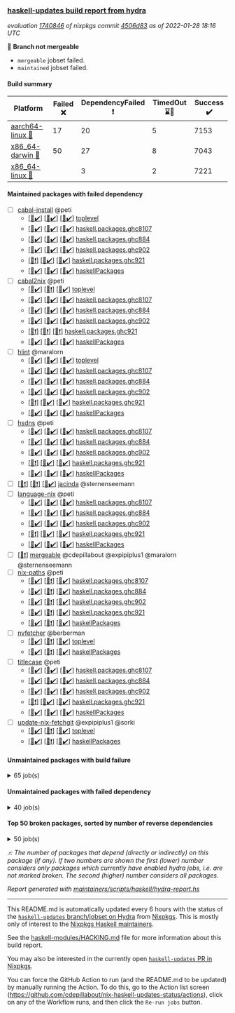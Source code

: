 ### [haskell-updates build report from hydra](https://hydra.nixos.org/jobset/nixpkgs/haskell-updates)
*evaluation [1740846](https://hydra.nixos.org/eval/1740846) of nixpkgs commit [4506d83](https://github.com/NixOS/nixpkgs/commits/4506d83707e7e40e70b650f6bf381689436a202a) as of 2022-01-28 18:16 UTC*

:red_circle: **Branch not mergeable**
  * `mergeable` jobset failed.
  * `maintained` jobset failed.

#### Build summary

 | Platform | Failed :x: | DependencyFailed :heavy_exclamation_mark: | TimedOut :hourglass::no_entry_sign: | Success :heavy_check_mark: | 
 | --- | --- | --- | --- | --- | 
 | [aarch64-linux :iphone:](https://hydra.nixos.org/eval/1740846?filter=.aarch64-linux) | 17 | 20 | 5 | 7153 | 
 | [x86_64-darwin :apple:](https://hydra.nixos.org/eval/1740846?filter=.x86_64-darwin) | 50 | 27 | 8 | 7043 | 
 | [x86_64-linux :penguin:](https://hydra.nixos.org/eval/1740846?filter=.x86_64-linux) |  | 3 | 2 | 7221 | 
#### Maintained packages with failed dependency
- [ ] [cabal-install](https://hydra.nixos.org/eval/1740846?filter=cabal-install) @peti
  - [[:iphone::heavy_check_mark:]](https://hydra.nixos.org/build/165489784) [[:apple::heavy_check_mark:]](https://hydra.nixos.org/build/165498700) [[:penguin::heavy_check_mark:]](https://hydra.nixos.org/build/165492576) [toplevel](https://hydra.nixos.org/eval/1740846?filter=cabal-install)
  - [[:iphone::heavy_check_mark:]](https://hydra.nixos.org/build/165496020) [[:apple::heavy_check_mark:]](https://hydra.nixos.org/build/165488058) [[:penguin::heavy_check_mark:]](https://hydra.nixos.org/build/165502958) [haskell.packages.ghc8107](https://hydra.nixos.org/eval/1740846?filter=haskell.packages.ghc8107.cabal-install)
  - [[:iphone::heavy_check_mark:]](https://hydra.nixos.org/build/165497571) [[:apple::heavy_check_mark:]](https://hydra.nixos.org/build/165503433) [[:penguin::heavy_check_mark:]](https://hydra.nixos.org/build/165497043) [haskell.packages.ghc884](https://hydra.nixos.org/eval/1740846?filter=haskell.packages.ghc884.cabal-install)
  - [[:iphone::heavy_check_mark:]](https://hydra.nixos.org/build/165485411) [[:apple::heavy_check_mark:]](https://hydra.nixos.org/build/165486287) [[:penguin::heavy_check_mark:]](https://hydra.nixos.org/build/165486198) [haskell.packages.ghc902](https://hydra.nixos.org/eval/1740846?filter=haskell.packages.ghc902.cabal-install)
  - [[:iphone::heavy_exclamation_mark:]](https://hydra.nixos.org/build/165488213) [[:apple::heavy_check_mark:]](https://hydra.nixos.org/build/165503184) [[:penguin::heavy_check_mark:]](https://hydra.nixos.org/build/165487576) [haskell.packages.ghc921](https://hydra.nixos.org/eval/1740846?filter=haskell.packages.ghc921.cabal-install)
  - [[:iphone::heavy_check_mark:]](https://hydra.nixos.org/build/165502208) [[:apple::heavy_check_mark:]](https://hydra.nixos.org/build/165497424) [[:penguin::heavy_check_mark:]](https://hydra.nixos.org/build/165488651) [haskellPackages](https://hydra.nixos.org/eval/1740846?filter=haskellPackages.cabal-install)
- [ ] [cabal2nix](https://hydra.nixos.org/eval/1740846?filter=cabal2nix) @peti
  - [[:iphone::heavy_check_mark:]](https://hydra.nixos.org/build/165679541) [[:apple::heavy_exclamation_mark:]](https://hydra.nixos.org/build/165679489) [[:penguin::heavy_check_mark:]](https://hydra.nixos.org/build/165679479) [toplevel](https://hydra.nixos.org/eval/1740846?filter=cabal2nix)
  - [[:iphone::heavy_check_mark:]](https://hydra.nixos.org/build/165485136) [[:apple::heavy_check_mark:]](https://hydra.nixos.org/build/165485046) [[:penguin::heavy_check_mark:]](https://hydra.nixos.org/build/165492191) [haskell.packages.ghc8107](https://hydra.nixos.org/eval/1740846?filter=haskell.packages.ghc8107.cabal2nix)
  - [[:iphone::heavy_check_mark:]](https://hydra.nixos.org/build/165492891) [[:apple::heavy_check_mark:]](https://hydra.nixos.org/build/165504772) [[:penguin::heavy_check_mark:]](https://hydra.nixos.org/build/165486751) [haskell.packages.ghc884](https://hydra.nixos.org/eval/1740846?filter=haskell.packages.ghc884.cabal2nix)
  - [[:iphone::heavy_check_mark:]](https://hydra.nixos.org/build/165489704) [[:apple::heavy_check_mark:]](https://hydra.nixos.org/build/165488882) [[:penguin::heavy_check_mark:]](https://hydra.nixos.org/build/165504067) [haskell.packages.ghc902](https://hydra.nixos.org/eval/1740846?filter=haskell.packages.ghc902.cabal2nix)
  - [[:iphone::heavy_exclamation_mark:]](https://hydra.nixos.org/build/165505205) [[:apple::heavy_exclamation_mark:]](https://hydra.nixos.org/build/165496651) [[:penguin::heavy_exclamation_mark:]](https://hydra.nixos.org/build/165498703) [haskell.packages.ghc921](https://hydra.nixos.org/eval/1740846?filter=haskell.packages.ghc921.cabal2nix)
  - [[:iphone::heavy_check_mark:]](https://hydra.nixos.org/build/165484869) [[:apple::heavy_check_mark:]](https://hydra.nixos.org/build/165502112) [[:penguin::heavy_check_mark:]](https://hydra.nixos.org/build/165484750) [haskellPackages](https://hydra.nixos.org/eval/1740846?filter=haskellPackages.cabal2nix)
- [ ] [hlint](https://hydra.nixos.org/eval/1740846?filter=hlint) @maralorn
  - [[:iphone::heavy_check_mark:]](https://hydra.nixos.org/build/165501611) [[:apple::heavy_check_mark:]](https://hydra.nixos.org/build/165501364) [[:penguin::heavy_check_mark:]](https://hydra.nixos.org/build/165498121) [toplevel](https://hydra.nixos.org/eval/1740846?filter=hlint)
  - [[:iphone::heavy_check_mark:]](https://hydra.nixos.org/build/165505137) [[:apple::heavy_check_mark:]](https://hydra.nixos.org/build/165494220) [[:penguin::heavy_check_mark:]](https://hydra.nixos.org/build/165501898) [haskell.packages.ghc8107](https://hydra.nixos.org/eval/1740846?filter=haskell.packages.ghc8107.hlint)
  - [[:iphone::heavy_check_mark:]](https://hydra.nixos.org/build/165494486) [[:apple::heavy_check_mark:]](https://hydra.nixos.org/build/165497011) [[:penguin::heavy_check_mark:]](https://hydra.nixos.org/build/165500303) [haskell.packages.ghc884](https://hydra.nixos.org/eval/1740846?filter=haskell.packages.ghc884.hlint)
  - [[:iphone::heavy_check_mark:]](https://hydra.nixos.org/build/165487617) [[:apple::heavy_check_mark:]](https://hydra.nixos.org/build/165488566) [[:penguin::heavy_check_mark:]](https://hydra.nixos.org/build/165504492) [haskell.packages.ghc902](https://hydra.nixos.org/eval/1740846?filter=haskell.packages.ghc902.hlint)
  - [[:iphone::heavy_exclamation_mark:]](https://hydra.nixos.org/build/165494453) [[:apple::heavy_check_mark:]](https://hydra.nixos.org/build/165505562) [[:penguin::heavy_check_mark:]](https://hydra.nixos.org/build/165489102) [haskell.packages.ghc921](https://hydra.nixos.org/eval/1740846?filter=haskell.packages.ghc921.hlint)
  - [[:iphone::heavy_check_mark:]](https://hydra.nixos.org/build/165500579) [[:apple::heavy_check_mark:]](https://hydra.nixos.org/build/165502855) [[:penguin::heavy_check_mark:]](https://hydra.nixos.org/build/165503402) [haskellPackages](https://hydra.nixos.org/eval/1740846?filter=haskellPackages.hlint)
- [ ] [hsdns](https://hydra.nixos.org/eval/1740846?filter=hsdns) @peti
  - [[:iphone::heavy_check_mark:]](https://hydra.nixos.org/build/165496764) [[:apple::heavy_check_mark:]](https://hydra.nixos.org/build/165492319) [[:penguin::heavy_check_mark:]](https://hydra.nixos.org/build/165491366) [haskell.packages.ghc8107](https://hydra.nixos.org/eval/1740846?filter=haskell.packages.ghc8107.hsdns)
  - [[:iphone::heavy_check_mark:]](https://hydra.nixos.org/build/165487158) [[:apple::heavy_check_mark:]](https://hydra.nixos.org/build/165491871) [[:penguin::heavy_check_mark:]](https://hydra.nixos.org/build/165488030) [haskell.packages.ghc884](https://hydra.nixos.org/eval/1740846?filter=haskell.packages.ghc884.hsdns)
  - [[:iphone::heavy_check_mark:]](https://hydra.nixos.org/build/165491761) [[:apple::heavy_check_mark:]](https://hydra.nixos.org/build/165490214) [[:penguin::heavy_check_mark:]](https://hydra.nixos.org/build/165486670) [haskell.packages.ghc902](https://hydra.nixos.org/eval/1740846?filter=haskell.packages.ghc902.hsdns)
  - [[:iphone::heavy_exclamation_mark:]](https://hydra.nixos.org/build/165494412) [[:apple::heavy_check_mark:]](https://hydra.nixos.org/build/165505146) [[:penguin::heavy_check_mark:]](https://hydra.nixos.org/build/165484578) [haskell.packages.ghc921](https://hydra.nixos.org/eval/1740846?filter=haskell.packages.ghc921.hsdns)
  - [[:iphone::heavy_check_mark:]](https://hydra.nixos.org/build/165502819) [[:apple::heavy_check_mark:]](https://hydra.nixos.org/build/165488347) [[:penguin::heavy_check_mark:]](https://hydra.nixos.org/build/165497858) [haskellPackages](https://hydra.nixos.org/eval/1740846?filter=haskellPackages.hsdns)
- [ ] [[:iphone::heavy_exclamation_mark:]](https://hydra.nixos.org/build/165660467) [[:apple::heavy_exclamation_mark:]](https://hydra.nixos.org/build/165660358) [[:penguin::heavy_check_mark:]](https://hydra.nixos.org/build/165660990) [jacinda](https://hydra.nixos.org/eval/1740846?filter=jacinda) @sternenseemann
- [ ] [language-nix](https://hydra.nixos.org/eval/1740846?filter=language-nix) @peti
  - [[:iphone::heavy_check_mark:]](https://hydra.nixos.org/build/165497971) [[:apple::heavy_check_mark:]](https://hydra.nixos.org/build/165493791) [[:penguin::heavy_check_mark:]](https://hydra.nixos.org/build/165503132) [haskell.packages.ghc8107](https://hydra.nixos.org/eval/1740846?filter=haskell.packages.ghc8107.language-nix)
  - [[:iphone::heavy_check_mark:]](https://hydra.nixos.org/build/165488277) [[:apple::heavy_check_mark:]](https://hydra.nixos.org/build/165503138) [[:penguin::heavy_check_mark:]](https://hydra.nixos.org/build/165485513) [haskell.packages.ghc884](https://hydra.nixos.org/eval/1740846?filter=haskell.packages.ghc884.language-nix)
  - [[:iphone::heavy_check_mark:]](https://hydra.nixos.org/build/165489423) [[:apple::heavy_check_mark:]](https://hydra.nixos.org/build/165490246) [[:penguin::heavy_check_mark:]](https://hydra.nixos.org/build/165498857) [haskell.packages.ghc902](https://hydra.nixos.org/eval/1740846?filter=haskell.packages.ghc902.language-nix)
  - [[:iphone::heavy_exclamation_mark:]](https://hydra.nixos.org/build/165502516) [[:apple::heavy_check_mark:]](https://hydra.nixos.org/build/165493135) [[:penguin::heavy_check_mark:]](https://hydra.nixos.org/build/165496279) [haskell.packages.ghc921](https://hydra.nixos.org/eval/1740846?filter=haskell.packages.ghc921.language-nix)
  - [[:iphone::heavy_check_mark:]](https://hydra.nixos.org/build/165503525) [[:apple::heavy_check_mark:]](https://hydra.nixos.org/build/165501666) [[:penguin::heavy_check_mark:]](https://hydra.nixos.org/build/165492205) [haskellPackages](https://hydra.nixos.org/eval/1740846?filter=haskellPackages.language-nix)
- [ ] [[:penguin::heavy_exclamation_mark:]](https://hydra.nixos.org/build/165679517) [mergeable](https://hydra.nixos.org/eval/1740846?filter=mergeable) @cdepillabout @expipiplus1 @maralorn @sternenseemann
- [ ] [nix-paths](https://hydra.nixos.org/eval/1740846?filter=nix-paths) @peti
  - [[:iphone::heavy_check_mark:]](https://hydra.nixos.org/build/165679497) [[:apple::heavy_exclamation_mark:]](https://hydra.nixos.org/build/165679494) [[:penguin::heavy_check_mark:]](https://hydra.nixos.org/build/165679507) [haskell.packages.ghc8107](https://hydra.nixos.org/eval/1740846?filter=haskell.packages.ghc8107.nix-paths)
  - [[:iphone::heavy_check_mark:]](https://hydra.nixos.org/build/165679471) [[:apple::heavy_exclamation_mark:]](https://hydra.nixos.org/build/165679487) [[:penguin::heavy_check_mark:]](https://hydra.nixos.org/build/165679476) [haskell.packages.ghc884](https://hydra.nixos.org/eval/1740846?filter=haskell.packages.ghc884.nix-paths)
  - [[:iphone::heavy_check_mark:]](https://hydra.nixos.org/build/165679513) [[:apple::heavy_exclamation_mark:]](https://hydra.nixos.org/build/165679501) [[:penguin::heavy_check_mark:]](https://hydra.nixos.org/build/165679516) [haskell.packages.ghc902](https://hydra.nixos.org/eval/1740846?filter=haskell.packages.ghc902.nix-paths)
  - [[:iphone::heavy_check_mark:]](https://hydra.nixos.org/build/165679473) [[:apple::heavy_exclamation_mark:]](https://hydra.nixos.org/build/165679532) [[:penguin::heavy_check_mark:]](https://hydra.nixos.org/build/165679495) [haskell.packages.ghc921](https://hydra.nixos.org/eval/1740846?filter=haskell.packages.ghc921.nix-paths)
  - [[:iphone::heavy_check_mark:]](https://hydra.nixos.org/build/165679485) [[:apple::heavy_exclamation_mark:]](https://hydra.nixos.org/build/165679488) [[:penguin::heavy_check_mark:]](https://hydra.nixos.org/build/165679518) [haskellPackages](https://hydra.nixos.org/eval/1740846?filter=haskellPackages.nix-paths)
- [ ] [nvfetcher](https://hydra.nixos.org/eval/1740846?filter=nvfetcher) @berberman
  - [[:iphone::heavy_check_mark:]](https://hydra.nixos.org/build/165679472) [[:apple::heavy_exclamation_mark:]](https://hydra.nixos.org/build/165679519) [[:penguin::heavy_check_mark:]](https://hydra.nixos.org/build/165679480) [toplevel](https://hydra.nixos.org/eval/1740846?filter=nvfetcher)
  - [[:iphone::heavy_check_mark:]](https://hydra.nixos.org/build/165679540) [[:apple::heavy_exclamation_mark:]](https://hydra.nixos.org/build/165679525) [[:penguin::heavy_check_mark:]](https://hydra.nixos.org/build/165679506) [haskellPackages](https://hydra.nixos.org/eval/1740846?filter=haskellPackages.nvfetcher)
- [ ] [titlecase](https://hydra.nixos.org/eval/1740846?filter=titlecase) @peti
  - [[:iphone::heavy_check_mark:]](https://hydra.nixos.org/build/165487266) [[:apple::heavy_check_mark:]](https://hydra.nixos.org/build/165505834) [[:penguin::heavy_check_mark:]](https://hydra.nixos.org/build/165492926) [haskell.packages.ghc8107](https://hydra.nixos.org/eval/1740846?filter=haskell.packages.ghc8107.titlecase)
  - [[:iphone::heavy_check_mark:]](https://hydra.nixos.org/build/165486383) [[:apple::heavy_check_mark:]](https://hydra.nixos.org/build/165504095) [[:penguin::heavy_check_mark:]](https://hydra.nixos.org/build/165502428) [haskell.packages.ghc884](https://hydra.nixos.org/eval/1740846?filter=haskell.packages.ghc884.titlecase)
  - [[:iphone::heavy_check_mark:]](https://hydra.nixos.org/build/165495400) [[:apple::heavy_check_mark:]](https://hydra.nixos.org/build/165501041) [[:penguin::heavy_check_mark:]](https://hydra.nixos.org/build/165487608) [haskell.packages.ghc902](https://hydra.nixos.org/eval/1740846?filter=haskell.packages.ghc902.titlecase)
  - [[:iphone::heavy_exclamation_mark:]](https://hydra.nixos.org/build/165488278) [[:apple::heavy_check_mark:]](https://hydra.nixos.org/build/165491571) [[:penguin::heavy_check_mark:]](https://hydra.nixos.org/build/165499135) [haskell.packages.ghc921](https://hydra.nixos.org/eval/1740846?filter=haskell.packages.ghc921.titlecase)
  - [[:iphone::heavy_check_mark:]](https://hydra.nixos.org/build/165497531) [[:apple::heavy_check_mark:]](https://hydra.nixos.org/build/165489545) [[:penguin::heavy_check_mark:]](https://hydra.nixos.org/build/165489691) [haskellPackages](https://hydra.nixos.org/eval/1740846?filter=haskellPackages.titlecase)
- [ ] [update-nix-fetchgit](https://hydra.nixos.org/eval/1740846?filter=update-nix-fetchgit) @expipiplus1 @sorki
  - [[:iphone::heavy_check_mark:]](https://hydra.nixos.org/build/165679523) [[:apple::heavy_exclamation_mark:]](https://hydra.nixos.org/build/165679474) [[:penguin::heavy_check_mark:]](https://hydra.nixos.org/build/165679502) [toplevel](https://hydra.nixos.org/eval/1740846?filter=update-nix-fetchgit)
  - [[:iphone::heavy_check_mark:]](https://hydra.nixos.org/build/165679491) [[:apple::heavy_exclamation_mark:]](https://hydra.nixos.org/build/165679478) [[:penguin::heavy_check_mark:]](https://hydra.nixos.org/build/165679496) [haskellPackages](https://hydra.nixos.org/eval/1740846?filter=haskellPackages.update-nix-fetchgit)
#### Unmaintained packages with build failure
<details><summary>65 job(s) </summary>

- [ ] [[:iphone::heavy_check_mark:]](https://hydra.nixos.org/build/165492364) [[:apple::x:]](https://hydra.nixos.org/build/165500555) [[:penguin::heavy_check_mark:]](https://hydra.nixos.org/build/165498206) [haskellPackages.thyme](https://hydra.nixos.org/eval/1740846?filter=haskellPackages.thyme)  :arrow_heading_up: 6 | 15
- [ ] [[:iphone::heavy_check_mark:]](https://hydra.nixos.org/build/165489421) [[:apple::x:]](https://hydra.nixos.org/build/165493168) [[:penguin::heavy_check_mark:]](https://hydra.nixos.org/build/165498092) [haskellPackages.exinst](https://hydra.nixos.org/eval/1740846?filter=haskellPackages.exinst)  :arrow_heading_up: 4 | 6
- [ ] [[:iphone::heavy_check_mark:]](https://hydra.nixos.org/build/165660456) [[:apple::x:]](https://hydra.nixos.org/build/165659780) [[:penguin::heavy_check_mark:]](https://hydra.nixos.org/build/165660991) [haskellPackages.nri-observability](https://hydra.nixos.org/eval/1740846?filter=haskellPackages.nri-observability)  :arrow_heading_up: 3 | 5
- [ ] [[:iphone::x:]](https://hydra.nixos.org/build/165660122) [[:apple::x:]](https://hydra.nixos.org/build/165659926) [[:penguin::heavy_check_mark:]](https://hydra.nixos.org/build/165661917) [haskellPackages.ptr-poker](https://hydra.nixos.org/eval/1740846?filter=haskellPackages.ptr-poker)  :arrow_heading_up: 3 | 4
- [ ] [[:iphone::x:]](https://hydra.nixos.org/build/165502894) [[:apple::heavy_check_mark:]](https://hydra.nixos.org/build/165489600) [[:penguin::heavy_check_mark:]](https://hydra.nixos.org/build/165504426) [haskellPackages.long-double](https://hydra.nixos.org/eval/1740846?filter=haskellPackages.long-double)  :arrow_heading_up: 2 | 2
- [ ] [[:iphone::x:]](https://hydra.nixos.org/build/165485621) [[:apple::heavy_check_mark:]](https://hydra.nixos.org/build/165505819) [[:penguin::heavy_check_mark:]](https://hydra.nixos.org/build/165495420) [haskellPackages.OrderedBits](https://hydra.nixos.org/eval/1740846?filter=haskellPackages.OrderedBits)  :arrow_heading_up: 1 | 36
- [ ] [[:iphone::heavy_check_mark:]](https://hydra.nixos.org/build/165497190) [[:apple::x:]](https://hydra.nixos.org/build/165492120) [[:penguin::heavy_check_mark:]](https://hydra.nixos.org/build/165492382) [haskellPackages.free-vector-spaces](https://hydra.nixos.org/eval/1740846?filter=haskellPackages.free-vector-spaces)  :arrow_heading_up: 1 | 7
- [ ] [[:iphone::x:]](https://hydra.nixos.org/build/165497515) [[:apple::heavy_check_mark:]](https://hydra.nixos.org/build/165495950) [[:penguin::heavy_check_mark:]](https://hydra.nixos.org/build/165484673) [haskellPackages.generics-eot](https://hydra.nixos.org/eval/1740846?filter=haskellPackages.generics-eot)  :arrow_heading_up: 1 | 5
- [ ] [[:iphone::x:]](https://hydra.nixos.org/build/165660947) [[:apple::heavy_check_mark:]](https://hydra.nixos.org/build/165660846) [[:penguin::heavy_check_mark:]](https://hydra.nixos.org/build/165661742) [haskellPackages.quic](https://hydra.nixos.org/eval/1740846?filter=haskellPackages.quic)  :arrow_heading_up: 1 | 2
- [ ] [[:iphone::x:]](https://hydra.nixos.org/build/165487456) [[:apple::x:]](https://hydra.nixos.org/build/165493743) [[:penguin::heavy_check_mark:]](https://hydra.nixos.org/build/165485167) [haskellPackages.easytensor](https://hydra.nixos.org/eval/1740846?filter=haskellPackages.easytensor)  :arrow_heading_up: 1 | 1
- [ ] [[:iphone::heavy_check_mark:]](https://hydra.nixos.org/build/165490365) [[:apple::x:]](https://hydra.nixos.org/build/165485256) [[:penguin::heavy_check_mark:]](https://hydra.nixos.org/build/165495848) [haskellPackages.gi-gdkx11](https://hydra.nixos.org/eval/1740846?filter=haskellPackages.gi-gdkx11)  :arrow_heading_up: 1 | 1
- [ ] [[:iphone::heavy_check_mark:]](https://hydra.nixos.org/build/165504486) [[:apple::x:]](https://hydra.nixos.org/build/165500381) [[:penguin::heavy_check_mark:]](https://hydra.nixos.org/build/165495928) [haskellPackages.keep-alive](https://hydra.nixos.org/eval/1740846?filter=haskellPackages.keep-alive)  :arrow_heading_up: 1 | 1
- [ ] [[:iphone::x:]](https://hydra.nixos.org/build/165488486) [[:apple::heavy_check_mark:]](https://hydra.nixos.org/build/165502221) [[:penguin::heavy_check_mark:]](https://hydra.nixos.org/build/165484608) [haskellPackages.nlopt-haskell](https://hydra.nixos.org/eval/1740846?filter=haskellPackages.nlopt-haskell)  :arrow_heading_up: 1 | 1
- [ ] [[:iphone::heavy_check_mark:]](https://hydra.nixos.org/build/165504405) [[:apple::x:]](https://hydra.nixos.org/build/165504394) [[:penguin::heavy_check_mark:]](https://hydra.nixos.org/build/165486573) [haskellPackages.opencv](https://hydra.nixos.org/eval/1740846?filter=haskellPackages.opencv)  :arrow_heading_up: 1 | 1
- [ ] [[:iphone::x:]](https://hydra.nixos.org/build/165505134) [[:apple::heavy_check_mark:]](https://hydra.nixos.org/build/165501733) [[:penguin::heavy_check_mark:]](https://hydra.nixos.org/build/165496244) [haskellPackages.unicode-properties](https://hydra.nixos.org/eval/1740846?filter=haskellPackages.unicode-properties)  :arrow_heading_up: 1 | 1
- [ ] [[:iphone::x:]](https://hydra.nixos.org/build/165659969) [[:apple::heavy_check_mark:]](https://hydra.nixos.org/build/165659837) [[:penguin::heavy_check_mark:]](https://hydra.nixos.org/build/165660486) [haskellPackages.accelerate-llvm](https://hydra.nixos.org/eval/1740846?filter=haskellPackages.accelerate-llvm)  :arrow_heading_up: 0 | 8
- [ ] [[:iphone::x:]](https://hydra.nixos.org/build/165486460) [[:apple::heavy_check_mark:]](https://hydra.nixos.org/build/165496162) [[:penguin::heavy_check_mark:]](https://hydra.nixos.org/build/165505601) [haskellPackages.freetype2](https://hydra.nixos.org/eval/1740846?filter=haskellPackages.freetype2)  :arrow_heading_up: 0 | 7
- [ ] [[:iphone::heavy_check_mark:]](https://hydra.nixos.org/build/165490804) [[:apple::x:]](https://hydra.nixos.org/build/165503940) [[:penguin::heavy_check_mark:]](https://hydra.nixos.org/build/165494478) [haskellPackages.pipes-zlib](https://hydra.nixos.org/eval/1740846?filter=haskellPackages.pipes-zlib)  :arrow_heading_up: 0 | 5
- [ ] [[:iphone::heavy_check_mark:]](https://hydra.nixos.org/build/165498174) [[:apple::x:]](https://hydra.nixos.org/build/165497853) [[:penguin::heavy_check_mark:]](https://hydra.nixos.org/build/165504855) [haskellPackages.hmidi](https://hydra.nixos.org/eval/1740846?filter=haskellPackages.hmidi)  :arrow_heading_up: 0 | 4
- [ ] [[:iphone::heavy_check_mark:]](https://hydra.nixos.org/build/165504626) [[:apple::x:]](https://hydra.nixos.org/build/165502245) [[:penguin::heavy_check_mark:]](https://hydra.nixos.org/build/165500583) [haskellPackages.zip](https://hydra.nixos.org/eval/1740846?filter=haskellPackages.zip)  :arrow_heading_up: 0 | 4
- [ ] [[:iphone::heavy_check_mark:]](https://hydra.nixos.org/build/165500162) [[:apple::x:]](https://hydra.nixos.org/build/165503600) [[:penguin::heavy_check_mark:]](https://hydra.nixos.org/build/165484711) [haskellPackages.posix-socket](https://hydra.nixos.org/eval/1740846?filter=haskellPackages.posix-socket)  :arrow_heading_up: 0 | 2
- [ ] [[:iphone::heavy_check_mark:]](https://hydra.nixos.org/build/165491271) [[:apple::x:]](https://hydra.nixos.org/build/165485972) [[:penguin::heavy_check_mark:]](https://hydra.nixos.org/build/165493898) [haskellPackages.hamid](https://hydra.nixos.org/eval/1740846?filter=haskellPackages.hamid)  :arrow_heading_up: 0 | 1
- [ ] [[:iphone::heavy_check_mark:]](https://hydra.nixos.org/build/165493716) [[:apple::x:]](https://hydra.nixos.org/build/165487096) [[:penguin::heavy_check_mark:]](https://hydra.nixos.org/build/165503261) [haskellPackages.hmatrix-morpheus](https://hydra.nixos.org/eval/1740846?filter=haskellPackages.hmatrix-morpheus)  :arrow_heading_up: 0 | 1
- [ ] [[:iphone::heavy_check_mark:]](https://hydra.nixos.org/build/165496828) [[:apple::x:]](https://hydra.nixos.org/build/165506012) [[:penguin::heavy_check_mark:]](https://hydra.nixos.org/build/165497513) [haskellPackages.huckleberry](https://hydra.nixos.org/eval/1740846?filter=haskellPackages.huckleberry)  :arrow_heading_up: 0 | 1
- [ ] [[:iphone::heavy_check_mark:]](https://hydra.nixos.org/build/165501643) [[:apple::x:]](https://hydra.nixos.org/build/165496798) [[:penguin::heavy_check_mark:]](https://hydra.nixos.org/build/165485214) [haskellPackages.openal-ffi](https://hydra.nixos.org/eval/1740846?filter=haskellPackages.openal-ffi)  :arrow_heading_up: 0 | 1
- [ ] [[:iphone::x:]](https://hydra.nixos.org/build/165497039) [[:apple::heavy_check_mark:]](https://hydra.nixos.org/build/165489248) [[:penguin::heavy_check_mark:]](https://hydra.nixos.org/build/165495195) [haskellPackages.picosat](https://hydra.nixos.org/eval/1740846?filter=haskellPackages.picosat)  :arrow_heading_up: 0 | 1
- [ ] [[:iphone::heavy_check_mark:]](https://hydra.nixos.org/build/165492760) [[:apple::x:]](https://hydra.nixos.org/build/165493861) [[:penguin::heavy_check_mark:]](https://hydra.nixos.org/build/165488061) [haskellPackages.select](https://hydra.nixos.org/eval/1740846?filter=haskellPackages.select)  :arrow_heading_up: 0 | 1
- [ ] [[:iphone::heavy_check_mark:]](https://hydra.nixos.org/build/165489524) [[:apple::x:]](https://hydra.nixos.org/build/165492575) [[:penguin::heavy_check_mark:]](https://hydra.nixos.org/build/165495539) [haskellPackages.sysinfo](https://hydra.nixos.org/eval/1740846?filter=haskellPackages.sysinfo)  :arrow_heading_up: 0 | 1
- [ ] [[:iphone::heavy_check_mark:]](https://hydra.nixos.org/build/165495383) [[:apple::x:]](https://hydra.nixos.org/build/165500018) [[:penguin::heavy_check_mark:]](https://hydra.nixos.org/build/165486961) [haskellPackages.FractalArt](https://hydra.nixos.org/eval/1740846?filter=haskellPackages.FractalArt) 
- [ ] [[:iphone::x:]](https://hydra.nixos.org/build/165500864) [[:apple::heavy_check_mark:]](https://hydra.nixos.org/build/165496543) [[:penguin::heavy_check_mark:]](https://hydra.nixos.org/build/165485695) [haskellPackages.HsASA](https://hydra.nixos.org/eval/1740846?filter=haskellPackages.HsASA) 
- [ ] [[:iphone::heavy_check_mark:]](https://hydra.nixos.org/build/165504563) [[:apple::x:]](https://hydra.nixos.org/build/165497098) [[:penguin::heavy_check_mark:]](https://hydra.nixos.org/build/165488240) [haskellPackages.chiphunk](https://hydra.nixos.org/eval/1740846?filter=haskellPackages.chiphunk) 
- [ ] [[:iphone::heavy_check_mark:]](https://hydra.nixos.org/build/165495358) [[:apple::x:]](https://hydra.nixos.org/build/165501696) [[:penguin::heavy_check_mark:]](https://hydra.nixos.org/build/165496909) [haskellPackages.diskhash](https://hydra.nixos.org/eval/1740846?filter=haskellPackages.diskhash) 
- [ ] [[:iphone::heavy_check_mark:]](https://hydra.nixos.org/build/165487623) [[:apple::x:]](https://hydra.nixos.org/build/165493695) [[:penguin::heavy_check_mark:]](https://hydra.nixos.org/build/165493827) [haskellPackages.epub-tools](https://hydra.nixos.org/eval/1740846?filter=haskellPackages.epub-tools) 
- [ ] [[:iphone::heavy_check_mark:]](https://hydra.nixos.org/build/165497703) [[:apple::x:]](https://hydra.nixos.org/build/165504985) [[:penguin::heavy_check_mark:]](https://hydra.nixos.org/build/165485976) [haskellPackages.float128](https://hydra.nixos.org/eval/1740846?filter=haskellPackages.float128) 
- [ ] [[:iphone::heavy_check_mark:]](https://hydra.nixos.org/build/165497362) [[:apple::x:]](https://hydra.nixos.org/build/165485153) [[:penguin::heavy_check_mark:]](https://hydra.nixos.org/build/165489699) [haskellPackages.gerrit](https://hydra.nixos.org/eval/1740846?filter=haskellPackages.gerrit) 
- [ ] [[:iphone::x:]](https://hydra.nixos.org/build/165504172) [[:penguin::heavy_check_mark:]](https://hydra.nixos.org/build/165499626) [haskellPackages.gnome-keyring](https://hydra.nixos.org/eval/1740846?filter=haskellPackages.gnome-keyring) 
- [ ] [[:iphone::heavy_check_mark:]](https://hydra.nixos.org/build/165506271) [[:apple::x:]](https://hydra.nixos.org/build/165500299) [[:penguin::heavy_check_mark:]](https://hydra.nixos.org/build/165498601) [haskellPackages.gtk-traymanager](https://hydra.nixos.org/eval/1740846?filter=haskellPackages.gtk-traymanager) 
- [ ] [[:iphone::heavy_check_mark:]](https://hydra.nixos.org/build/165501640) [[:apple::x:]](https://hydra.nixos.org/build/165485659) [[:penguin::heavy_check_mark:]](https://hydra.nixos.org/build/165484814) [haskellPackages.hid](https://hydra.nixos.org/eval/1740846?filter=haskellPackages.hid) 
- [ ] [[:iphone::heavy_check_mark:]](https://hydra.nixos.org/build/165501078) [[:apple::x:]](https://hydra.nixos.org/build/165487455) [[:penguin::heavy_check_mark:]](https://hydra.nixos.org/build/165503844) [haskellPackages.highlight](https://hydra.nixos.org/eval/1740846?filter=haskellPackages.highlight) 
- [ ] [[:iphone::heavy_check_mark:]](https://hydra.nixos.org/build/165492861) [[:apple::x:]](https://hydra.nixos.org/build/165485423) [[:penguin::heavy_check_mark:]](https://hydra.nixos.org/build/165485541) [haskellPackages.hinotify-conduit](https://hydra.nixos.org/eval/1740846?filter=haskellPackages.hinotify-conduit) 
- [ ] [[:iphone::x:]](https://hydra.nixos.org/build/165490916) [[:apple::heavy_check_mark:]](https://hydra.nixos.org/build/165487734) [[:penguin::heavy_check_mark:]](https://hydra.nixos.org/build/165492792) [haskellPackages.hq](https://hydra.nixos.org/eval/1740846?filter=haskellPackages.hq) 
- [ ] [[:iphone::heavy_check_mark:]](https://hydra.nixos.org/build/165486678) [[:apple::x:]](https://hydra.nixos.org/build/165486833) [[:penguin::heavy_check_mark:]](https://hydra.nixos.org/build/165501670) [haskellPackages.hs](https://hydra.nixos.org/eval/1740846?filter=haskellPackages.hs) 
- [ ] [[:iphone::heavy_check_mark:]](https://hydra.nixos.org/build/165494955) [[:apple::x:]](https://hydra.nixos.org/build/165501979) [[:penguin::heavy_check_mark:]](https://hydra.nixos.org/build/165501234) [haskellPackages.hsshellscript](https://hydra.nixos.org/eval/1740846?filter=haskellPackages.hsshellscript) 
- [ ] [[:iphone::heavy_check_mark:]](https://hydra.nixos.org/build/165504293) [[:apple::x:]](https://hydra.nixos.org/build/165488789) [[:penguin::heavy_check_mark:]](https://hydra.nixos.org/build/165506389) [haskellPackages.hssourceinfo](https://hydra.nixos.org/eval/1740846?filter=haskellPackages.hssourceinfo) 
- [ ] [[:iphone::heavy_check_mark:]](https://hydra.nixos.org/build/165503042) [[:apple::x:]](https://hydra.nixos.org/build/165498514) [[:penguin::heavy_check_mark:]](https://hydra.nixos.org/build/165498340) [haskellPackages.ipcvar](https://hydra.nixos.org/eval/1740846?filter=haskellPackages.ipcvar) 
- [ ] [[:iphone::heavy_check_mark:]](https://hydra.nixos.org/build/165489218) [[:apple::x:]](https://hydra.nixos.org/build/165491912) [[:penguin::heavy_check_mark:]](https://hydra.nixos.org/build/165502603) [haskellPackages.linux-framebuffer](https://hydra.nixos.org/eval/1740846?filter=haskellPackages.linux-framebuffer) 
- [ ] [[:iphone::heavy_check_mark:]](https://hydra.nixos.org/build/165490438) [[:apple::x:]](https://hydra.nixos.org/build/165502371) [[:penguin::heavy_check_mark:]](https://hydra.nixos.org/build/165499370) [haskellPackages.mediawiki2latex](https://hydra.nixos.org/eval/1740846?filter=haskellPackages.mediawiki2latex) 
- [ ] [[:iphone::heavy_check_mark:]](https://hydra.nixos.org/build/165489168) [[:apple::x:]](https://hydra.nixos.org/build/165495938) [[:penguin::heavy_check_mark:]](https://hydra.nixos.org/build/165490889) [haskellPackages.mercury-api](https://hydra.nixos.org/eval/1740846?filter=haskellPackages.mercury-api) 
- [ ] [[:iphone::heavy_check_mark:]](https://hydra.nixos.org/build/165495937) [[:apple::x:]](https://hydra.nixos.org/build/165485881) [[:penguin::heavy_check_mark:]](https://hydra.nixos.org/build/165503795) [haskellPackages.nano-cryptr](https://hydra.nixos.org/eval/1740846?filter=haskellPackages.nano-cryptr) 
- [ ] [[:iphone::heavy_check_mark:]](https://hydra.nixos.org/build/165662003) [[:apple::x:]](https://hydra.nixos.org/build/165660202) [[:penguin::heavy_check_mark:]](https://hydra.nixos.org/build/165661640) [haskellPackages.persistent-pagination](https://hydra.nixos.org/eval/1740846?filter=haskellPackages.persistent-pagination) 
- [ ] [[:iphone::heavy_check_mark:]](https://hydra.nixos.org/build/165496495) [[:apple::x:]](https://hydra.nixos.org/build/165501847) [[:penguin::heavy_check_mark:]](https://hydra.nixos.org/build/165501729) [haskellPackages.ping-wrapper](https://hydra.nixos.org/eval/1740846?filter=haskellPackages.ping-wrapper) 
- [ ] [[:iphone::x:]](https://hydra.nixos.org/build/165496184) [[:apple::heavy_check_mark:]](https://hydra.nixos.org/build/165495850) [[:penguin::heavy_check_mark:]](https://hydra.nixos.org/build/165503623) [haskellPackages.poker](https://hydra.nixos.org/eval/1740846?filter=haskellPackages.poker) 
- [ ] [[:iphone::heavy_check_mark:]](https://hydra.nixos.org/build/165495382) [[:apple::x:]](https://hydra.nixos.org/build/165492812) [[:penguin::heavy_check_mark:]](https://hydra.nixos.org/build/165495728) [haskellPackages.posix-timer](https://hydra.nixos.org/eval/1740846?filter=haskellPackages.posix-timer) 
- [ ] [[:iphone::heavy_check_mark:]](https://hydra.nixos.org/build/165497358) [[:apple::x:]](https://hydra.nixos.org/build/165494665) [[:penguin::heavy_check_mark:]](https://hydra.nixos.org/build/165489387) [haskellPackages.procex](https://hydra.nixos.org/eval/1740846?filter=haskellPackages.procex) 
- [ ] [[:iphone::heavy_check_mark:]](https://hydra.nixos.org/build/165499288) [[:apple::x:]](https://hydra.nixos.org/build/165493255) [[:penguin::heavy_check_mark:]](https://hydra.nixos.org/build/165504003) [haskellPackages.pthread](https://hydra.nixos.org/eval/1740846?filter=haskellPackages.pthread) 
- [ ] [[:iphone::x:]](https://hydra.nixos.org/build/165498705) [[:apple::heavy_check_mark:]](https://hydra.nixos.org/build/165485408) [[:penguin::heavy_check_mark:]](https://hydra.nixos.org/build/165492098) [haskellPackages.risc386](https://hydra.nixos.org/eval/1740846?filter=haskellPackages.risc386) 
- [ ] [[:iphone::heavy_check_mark:]](https://hydra.nixos.org/build/165660256) [[:apple::x:]](https://hydra.nixos.org/build/165661959) [[:penguin::heavy_check_mark:]](https://hydra.nixos.org/build/165660448) [haskellPackages.sandwich-webdriver](https://hydra.nixos.org/eval/1740846?filter=haskellPackages.sandwich-webdriver) 
- [ ] [[:iphone::heavy_check_mark:]](https://hydra.nixos.org/build/165500569) [[:apple::x:]](https://hydra.nixos.org/build/165499719) [[:penguin::heavy_check_mark:]](https://hydra.nixos.org/build/165497551) [haskellPackages.sfml-audio](https://hydra.nixos.org/eval/1740846?filter=haskellPackages.sfml-audio) 
- [ ] [[:iphone::heavy_check_mark:]](https://hydra.nixos.org/build/165487320) [[:apple::x:]](https://hydra.nixos.org/build/165495485) [[:penguin::heavy_check_mark:]](https://hydra.nixos.org/build/165490782) [haskellPackages.shared-memory](https://hydra.nixos.org/eval/1740846?filter=haskellPackages.shared-memory) 
- [ ] [[:iphone::heavy_check_mark:]](https://hydra.nixos.org/build/165493515) [[:apple::x:]](https://hydra.nixos.org/build/165500791) [[:penguin::heavy_check_mark:]](https://hydra.nixos.org/build/165487925) [haskellPackages.tailfile-hinotify](https://hydra.nixos.org/eval/1740846?filter=haskellPackages.tailfile-hinotify) 
- [ ] [[:iphone::x:]](https://hydra.nixos.org/build/165502651) [[:apple::heavy_check_mark:]](https://hydra.nixos.org/build/165489359) [[:penguin::heavy_check_mark:]](https://hydra.nixos.org/build/165494578) [haskellPackages.wiringPi](https://hydra.nixos.org/eval/1740846?filter=haskellPackages.wiringPi) 
- [ ] [[:iphone::heavy_check_mark:]](https://hydra.nixos.org/build/165488776) [[:apple::x:]](https://hydra.nixos.org/build/165500226) [[:penguin::heavy_check_mark:]](https://hydra.nixos.org/build/165494638) [haskellPackages.xmonad-utils](https://hydra.nixos.org/eval/1740846?filter=haskellPackages.xmonad-utils) 
- [ ] [[:iphone::heavy_check_mark:]](https://hydra.nixos.org/build/165501517) [[:apple::x:]](https://hydra.nixos.org/build/165501083) [[:penguin::heavy_check_mark:]](https://hydra.nixos.org/build/165494866) [haskellPackages.yoga](https://hydra.nixos.org/eval/1740846?filter=haskellPackages.yoga) 
- [ ] [[:iphone::heavy_check_mark:]](https://hydra.nixos.org/build/165492176) [[:apple::x:]](https://hydra.nixos.org/build/165500983) [[:penguin::heavy_check_mark:]](https://hydra.nixos.org/build/165505700) [haskellPackages.zot](https://hydra.nixos.org/eval/1740846?filter=haskellPackages.zot) 
- [ ] [[:iphone::heavy_check_mark:]](https://hydra.nixos.org/build/165506226) [[:apple::x:]](https://hydra.nixos.org/build/165485793) [[:penguin::heavy_check_mark:]](https://hydra.nixos.org/build/165490514) [haskellPackages.zxcvbn-c](https://hydra.nixos.org/eval/1740846?filter=haskellPackages.zxcvbn-c) 
</details>

#### Unmaintained packages with failed dependency
<details><summary>40 job(s) </summary>

- [ ] [[:iphone::heavy_exclamation_mark:]](https://hydra.nixos.org/build/165660100) [[:apple::heavy_exclamation_mark:]](https://hydra.nixos.org/build/165661573) [[:penguin::heavy_check_mark:]](https://hydra.nixos.org/build/165661194) [haskellPackages.jsonifier](https://hydra.nixos.org/eval/1740846?filter=haskellPackages.jsonifier)  :arrow_heading_up: 2 | 2
- [ ] [hoogle](https://hydra.nixos.org/eval/1740846?filter=hoogle)  :arrow_heading_up: 1 | 2
  - [[:iphone::heavy_check_mark:]](https://hydra.nixos.org/build/165660175) [[:apple::heavy_check_mark:]](https://hydra.nixos.org/build/165660058) [[:penguin::heavy_check_mark:]](https://hydra.nixos.org/build/165661565) [haskell.packages.ghc8107](https://hydra.nixos.org/eval/1740846?filter=haskell.packages.ghc8107.hoogle)
  - [[:iphone::heavy_check_mark:]](https://hydra.nixos.org/build/165661216) [[:apple::heavy_check_mark:]](https://hydra.nixos.org/build/165660636) [[:penguin::heavy_check_mark:]](https://hydra.nixos.org/build/165661536) [haskell.packages.ghc884](https://hydra.nixos.org/eval/1740846?filter=haskell.packages.ghc884.hoogle)
  - [[:iphone::heavy_check_mark:]](https://hydra.nixos.org/build/165661891) [[:apple::heavy_check_mark:]](https://hydra.nixos.org/build/165660951) [[:penguin::heavy_check_mark:]](https://hydra.nixos.org/build/165661605) [haskell.packages.ghc902](https://hydra.nixos.org/eval/1740846?filter=haskell.packages.ghc902.hoogle)
  - [[:iphone::heavy_exclamation_mark:]](https://hydra.nixos.org/build/165493069) [[:apple::heavy_check_mark:]](https://hydra.nixos.org/build/165501496) [[:penguin::heavy_check_mark:]](https://hydra.nixos.org/build/165499791) [haskell.packages.ghc921](https://hydra.nixos.org/eval/1740846?filter=haskell.packages.ghc921.hoogle)
  - [[:iphone::heavy_check_mark:]](https://hydra.nixos.org/build/165661275) [[:apple::heavy_check_mark:]](https://hydra.nixos.org/build/165661781) [[:penguin::heavy_check_mark:]](https://hydra.nixos.org/build/165659868) [haskellPackages](https://hydra.nixos.org/eval/1740846?filter=haskellPackages.hoogle)
- [ ] [[:iphone::heavy_check_mark:]](https://hydra.nixos.org/build/165661282) [[:apple::heavy_exclamation_mark:]](https://hydra.nixos.org/build/165661916) [[:penguin::heavy_check_mark:]](https://hydra.nixos.org/build/165659784) [haskellPackages.nri-redis](https://hydra.nixos.org/eval/1740846?filter=haskellPackages.nri-redis)  :arrow_heading_up: 1 | 1
- [ ] [[:iphone::heavy_exclamation_mark:]](https://hydra.nixos.org/build/165660960) [[:apple::heavy_exclamation_mark:]](https://hydra.nixos.org/build/165660502) [[:penguin::heavy_check_mark:]](https://hydra.nixos.org/build/165660145) [haskellPackages.opentelemetry-extra](https://hydra.nixos.org/eval/1740846?filter=haskellPackages.opentelemetry-extra)  :arrow_heading_up: 1 | 1
- [ ] [[:iphone::heavy_check_mark:]](https://hydra.nixos.org/build/165500844) [[:apple::heavy_exclamation_mark:]](https://hydra.nixos.org/build/165492524) [[:penguin::heavy_check_mark:]](https://hydra.nixos.org/build/165505579) [haskellPackages.orgmode-parse](https://hydra.nixos.org/eval/1740846?filter=haskellPackages.orgmode-parse)  :arrow_heading_up: 1 | 1
- [ ] [[:iphone::heavy_exclamation_mark:]](https://hydra.nixos.org/build/165503856) [[:apple::heavy_check_mark:]](https://hydra.nixos.org/build/165502390) [[:penguin::heavy_check_mark:]](https://hydra.nixos.org/build/165489160) [haskellPackages.PrimitiveArray](https://hydra.nixos.org/eval/1740846?filter=haskellPackages.PrimitiveArray)  :arrow_heading_up: 0 | 35
- [ ] [[:iphone::heavy_check_mark:]](https://hydra.nixos.org/build/165497577) [[:apple::heavy_exclamation_mark:]](https://hydra.nixos.org/build/165485204) [[:penguin::heavy_check_mark:]](https://hydra.nixos.org/build/165489898) [haskellPackages.dde](https://hydra.nixos.org/eval/1740846?filter=haskellPackages.dde)  :arrow_heading_up: 0 | 1
- [ ] [[:iphone::heavy_exclamation_mark:]](https://hydra.nixos.org/build/165661353) [[:apple::heavy_check_mark:]](https://hydra.nixos.org/build/165660819) [[:penguin::heavy_check_mark:]](https://hydra.nixos.org/build/165660579) [haskellPackages.http3](https://hydra.nixos.org/eval/1740846?filter=haskellPackages.http3)  :arrow_heading_up: 0 | 1
- [ ] [[:iphone::heavy_check_mark:]](https://hydra.nixos.org/build/165660319) [[:apple::heavy_exclamation_mark:]](https://hydra.nixos.org/build/165660648) [[:penguin::heavy_check_mark:]](https://hydra.nixos.org/build/165660792) [haskellPackages.keenser](https://hydra.nixos.org/eval/1740846?filter=haskellPackages.keenser)  :arrow_heading_up: 0 | 1
- [ ] [[:iphone::heavy_check_mark:]](https://hydra.nixos.org/build/165660848) [[:apple::heavy_exclamation_mark:]](https://hydra.nixos.org/build/165661744) [[:penguin::heavy_check_mark:]](https://hydra.nixos.org/build/165660732) [haskellPackages.antiope-es](https://hydra.nixos.org/eval/1740846?filter=haskellPackages.antiope-es) 
- [ ] [cabal2nix-unstable](https://hydra.nixos.org/eval/1740846?filter=cabal2nix-unstable) 
  - [[:iphone::heavy_check_mark:]](https://hydra.nixos.org/build/165679539) [[:apple::heavy_exclamation_mark:]](https://hydra.nixos.org/build/165679493) [[:penguin::heavy_check_mark:]](https://hydra.nixos.org/build/165679511) [haskell.packages.ghc8107](https://hydra.nixos.org/eval/1740846?filter=haskell.packages.ghc8107.cabal2nix-unstable)
  - [[:iphone::heavy_check_mark:]](https://hydra.nixos.org/build/165679482) [[:apple::heavy_exclamation_mark:]](https://hydra.nixos.org/build/165679509) [[:penguin::heavy_check_mark:]](https://hydra.nixos.org/build/165679530) [haskell.packages.ghc884](https://hydra.nixos.org/eval/1740846?filter=haskell.packages.ghc884.cabal2nix-unstable)
  - [[:iphone::heavy_check_mark:]](https://hydra.nixos.org/build/165679483) [[:apple::heavy_exclamation_mark:]](https://hydra.nixos.org/build/165679484) [[:penguin::heavy_check_mark:]](https://hydra.nixos.org/build/165679529) [haskell.packages.ghc902](https://hydra.nixos.org/eval/1740846?filter=haskell.packages.ghc902.cabal2nix-unstable)
  - [[:iphone::heavy_exclamation_mark:]](https://hydra.nixos.org/build/165679505) [[:apple::heavy_exclamation_mark:]](https://hydra.nixos.org/build/165679490) [[:penguin::heavy_exclamation_mark:]](https://hydra.nixos.org/build/165679520) [haskell.packages.ghc921](https://hydra.nixos.org/eval/1740846?filter=haskell.packages.ghc921.cabal2nix-unstable)
  - [[:iphone::heavy_check_mark:]](https://hydra.nixos.org/build/165679499) [[:apple::heavy_exclamation_mark:]](https://hydra.nixos.org/build/165679514) [[:penguin::heavy_check_mark:]](https://hydra.nixos.org/build/165679528) [haskellPackages](https://hydra.nixos.org/eval/1740846?filter=haskellPackages.cabal2nix-unstable)
- [ ] [[:iphone::heavy_exclamation_mark:]](https://hydra.nixos.org/build/165493464) [[:apple::heavy_exclamation_mark:]](https://hydra.nixos.org/build/165494909) [[:penguin::heavy_check_mark:]](https://hydra.nixos.org/build/165506258) [haskellPackages.easytensor-vulkan](https://hydra.nixos.org/eval/1740846?filter=haskellPackages.easytensor-vulkan) 
- [ ] [[:iphone::heavy_check_mark:]](https://hydra.nixos.org/build/165496599) [[:apple::heavy_exclamation_mark:]](https://hydra.nixos.org/build/165499247) [[:penguin::heavy_check_mark:]](https://hydra.nixos.org/build/165493270) [haskellPackages.exinst-aeson](https://hydra.nixos.org/eval/1740846?filter=haskellPackages.exinst-aeson) 
- [ ] [[:iphone::heavy_check_mark:]](https://hydra.nixos.org/build/165505100) [[:apple::heavy_exclamation_mark:]](https://hydra.nixos.org/build/165487892) [[:penguin::heavy_check_mark:]](https://hydra.nixos.org/build/165489362) [haskellPackages.exinst-bytes](https://hydra.nixos.org/eval/1740846?filter=haskellPackages.exinst-bytes) 
- [ ] [[:iphone::heavy_check_mark:]](https://hydra.nixos.org/build/165490972) [[:apple::heavy_exclamation_mark:]](https://hydra.nixos.org/build/165491391) [[:penguin::heavy_check_mark:]](https://hydra.nixos.org/build/165490650) [haskellPackages.exinst-cereal](https://hydra.nixos.org/eval/1740846?filter=haskellPackages.exinst-cereal) 
- [ ] [[:iphone::heavy_check_mark:]](https://hydra.nixos.org/build/165502461) [[:apple::heavy_exclamation_mark:]](https://hydra.nixos.org/build/165488797) [[:penguin::heavy_check_mark:]](https://hydra.nixos.org/build/165505008) [haskellPackages.exinst-serialise](https://hydra.nixos.org/eval/1740846?filter=haskellPackages.exinst-serialise) 
- [ ] [[:iphone::heavy_check_mark:]](https://hydra.nixos.org/build/165486089) [[:apple::heavy_exclamation_mark:]](https://hydra.nixos.org/build/165493308) [[:penguin::heavy_check_mark:]](https://hydra.nixos.org/build/165484625) [haskellPackages.fastparser](https://hydra.nixos.org/eval/1740846?filter=haskellPackages.fastparser) 
- [ ] [[:iphone::heavy_exclamation_mark:]](https://hydra.nixos.org/build/165660992) [[:apple::heavy_check_mark:]](https://hydra.nixos.org/build/165661332) [[:penguin::heavy_check_mark:]](https://hydra.nixos.org/build/165661687) [haskellPackages.graphula](https://hydra.nixos.org/eval/1740846?filter=haskellPackages.graphula) 
- [ ] [[:iphone::heavy_exclamation_mark:]](https://hydra.nixos.org/build/165505509) [[:apple::heavy_check_mark:]](https://hydra.nixos.org/build/165503631) [[:penguin::heavy_check_mark:]](https://hydra.nixos.org/build/165505324) [haskellPackages.hmatrix-nlopt](https://hydra.nixos.org/eval/1740846?filter=haskellPackages.hmatrix-nlopt) 
- [ ] [[:iphone::heavy_check_mark:]](https://hydra.nixos.org/build/165661183) [[:apple::heavy_exclamation_mark:]](https://hydra.nixos.org/build/165661252) [[:penguin::heavy_check_mark:]](https://hydra.nixos.org/build/165659856) [haskellPackages.nri-http](https://hydra.nixos.org/eval/1740846?filter=haskellPackages.nri-http) 
- [ ] [[:iphone::heavy_check_mark:]](https://hydra.nixos.org/build/165661568) [[:apple::heavy_exclamation_mark:]](https://hydra.nixos.org/build/165661515) [[:penguin::heavy_check_mark:]](https://hydra.nixos.org/build/165660333) [haskellPackages.nri-test-encoding](https://hydra.nixos.org/eval/1740846?filter=haskellPackages.nri-test-encoding) 
- [ ] [[:iphone::heavy_check_mark:]](https://hydra.nixos.org/build/165493502) [[:apple::heavy_exclamation_mark:]](https://hydra.nixos.org/build/165500357) [[:penguin::heavy_check_mark:]](https://hydra.nixos.org/build/165499473) [haskellPackages.opencv-extra](https://hydra.nixos.org/eval/1740846?filter=haskellPackages.opencv-extra) 
- [ ] [[:iphone::heavy_exclamation_mark:]](https://hydra.nixos.org/build/165659819) [[:apple::heavy_exclamation_mark:]](https://hydra.nixos.org/build/165661588) [[:penguin::heavy_check_mark:]](https://hydra.nixos.org/build/165660229) [haskellPackages.opentelemetry-lightstep](https://hydra.nixos.org/eval/1740846?filter=haskellPackages.opentelemetry-lightstep) 
- [ ] [[:iphone::heavy_check_mark:]](https://hydra.nixos.org/build/165661054) [[:apple::heavy_exclamation_mark:]](https://hydra.nixos.org/build/165661647) [[:penguin::heavy_check_mark:]](https://hydra.nixos.org/build/165661012) [haskellPackages.orgstat](https://hydra.nixos.org/eval/1740846?filter=haskellPackages.orgstat) 
- [ ] [[:iphone::heavy_check_mark:]](https://hydra.nixos.org/build/165497486) [[:apple::heavy_exclamation_mark:]](https://hydra.nixos.org/build/165505387) [[:penguin::heavy_check_mark:]](https://hydra.nixos.org/build/165485963) [haskellPackages.postgresql-replicant](https://hydra.nixos.org/eval/1740846?filter=haskellPackages.postgresql-replicant) 
- [ ] [[:iphone::heavy_exclamation_mark:]](https://hydra.nixos.org/build/165487050) [[:apple::heavy_check_mark:]](https://hydra.nixos.org/build/165505082) [[:penguin::heavy_check_mark:]](https://hydra.nixos.org/build/165494419) [haskellPackages.rounded](https://hydra.nixos.org/eval/1740846?filter=haskellPackages.rounded) 
- [ ] [[:iphone::heavy_exclamation_mark:]](https://hydra.nixos.org/build/165489989) [[:apple::heavy_check_mark:]](https://hydra.nixos.org/build/165493146) [[:penguin::heavy_check_mark:]](https://hydra.nixos.org/build/165490107) [haskellPackages.rounded-hw](https://hydra.nixos.org/eval/1740846?filter=haskellPackages.rounded-hw) 
- [ ] [[:iphone::heavy_check_mark:]](https://hydra.nixos.org/build/165660275) [[:apple::heavy_exclamation_mark:]](https://hydra.nixos.org/build/165660974) [[:penguin::heavy_check_mark:]](https://hydra.nixos.org/build/165661171) [haskellPackages.scan-metadata](https://hydra.nixos.org/eval/1740846?filter=haskellPackages.scan-metadata) 
- [ ] [[:iphone::heavy_exclamation_mark:]](https://hydra.nixos.org/build/165494228) [[:apple::heavy_check_mark:]](https://hydra.nixos.org/build/165489250) [[:penguin::heavy_check_mark:]](https://hydra.nixos.org/build/165495222) [haskellPackages.unicode-names](https://hydra.nixos.org/eval/1740846?filter=haskellPackages.unicode-names) 
- [ ] [[:iphone::heavy_check_mark:]](https://hydra.nixos.org/build/165501921) [[:apple::heavy_exclamation_mark:]](https://hydra.nixos.org/build/165493217) [[:penguin::heavy_check_mark:]](https://hydra.nixos.org/build/165493893) [haskellPackages.xbattbar](https://hydra.nixos.org/eval/1740846?filter=haskellPackages.xbattbar) 
</details>

#### Top 50 broken packages, sorted by number of reverse dependencies
<details><summary>50 job(s) </summary>

[haskell98](https://packdeps.haskellers.com/reverse/haskell98) :arrow_heading_up: 153  
[enumerator](https://packdeps.haskellers.com/reverse/enumerator) :arrow_heading_up: 56  
[contiguous](https://packdeps.haskellers.com/reverse/contiguous) :arrow_heading_up: 48  
[derive](https://packdeps.haskellers.com/reverse/derive) :arrow_heading_up: 48  
[parseargs](https://packdeps.haskellers.com/reverse/parseargs) :arrow_heading_up: 42  
[MonadCatchIO-transformers](https://packdeps.haskellers.com/reverse/MonadCatchIO-transformers) :arrow_heading_up: 41  
[bytesmith](https://packdeps.haskellers.com/reverse/bytesmith) :arrow_heading_up: 38  
[data-lens](https://packdeps.haskellers.com/reverse/data-lens) :arrow_heading_up: 33  
[distributed-process](https://packdeps.haskellers.com/reverse/distributed-process) :arrow_heading_up: 30  
[iteratee](https://packdeps.haskellers.com/reverse/iteratee) :arrow_heading_up: 29  
[jmacro](https://packdeps.haskellers.com/reverse/jmacro) :arrow_heading_up: 29  
[ip](https://packdeps.haskellers.com/reverse/ip) :arrow_heading_up: 28  
[either-unwrap](https://packdeps.haskellers.com/reverse/either-unwrap) :arrow_heading_up: 25  
[HList](https://packdeps.haskellers.com/reverse/HList) :arrow_heading_up: 23  
[SciBaseTypes](https://packdeps.haskellers.com/reverse/SciBaseTypes) :arrow_heading_up: 22  
[haskelldb](https://packdeps.haskellers.com/reverse/haskelldb) :arrow_heading_up: 22  
[hsc3](https://packdeps.haskellers.com/reverse/hsc3) :arrow_heading_up: 22  
[wxdirect](https://packdeps.haskellers.com/reverse/wxdirect) :arrow_heading_up: 22  
[BiobaseTypes](https://packdeps.haskellers.com/reverse/BiobaseTypes) :arrow_heading_up: 21  
[wxc](https://packdeps.haskellers.com/reverse/wxc) :arrow_heading_up: 21  
[biocore](https://packdeps.haskellers.com/reverse/biocore) :arrow_heading_up: 20  
[secp256k1-haskell](https://packdeps.haskellers.com/reverse/secp256k1-haskell) :arrow_heading_up: 20  
[wxcore](https://packdeps.haskellers.com/reverse/wxcore) :arrow_heading_up: 20  
[attoparsec-enumerator](https://packdeps.haskellers.com/reverse/attoparsec-enumerator) :arrow_heading_up: 19  
[bytestring-show](https://packdeps.haskellers.com/reverse/bytestring-show) :arrow_heading_up: 19  
[wx](https://packdeps.haskellers.com/reverse/wx) :arrow_heading_up: 19  
[BiobaseENA](https://packdeps.haskellers.com/reverse/BiobaseENA) :arrow_heading_up: 18  
[asn1-data](https://packdeps.haskellers.com/reverse/asn1-data) :arrow_heading_up: 18  
[dbus-core](https://packdeps.haskellers.com/reverse/dbus-core) :arrow_heading_up: 18  
[gtksourceview2](https://packdeps.haskellers.com/reverse/gtksourceview2) :arrow_heading_up: 18  
[numhask](https://packdeps.haskellers.com/reverse/numhask) :arrow_heading_up: 18  
[BiobaseXNA](https://packdeps.haskellers.com/reverse/BiobaseXNA) :arrow_heading_up: 17  
[HGamer3D-Data](https://packdeps.haskellers.com/reverse/HGamer3D-Data) :arrow_heading_up: 17  
[certificate](https://packdeps.haskellers.com/reverse/certificate) :arrow_heading_up: 17  
[dbus-client](https://packdeps.haskellers.com/reverse/dbus-client) :arrow_heading_up: 17  
[gconf](https://packdeps.haskellers.com/reverse/gconf) :arrow_heading_up: 17  
[gtk-serialized-event](https://packdeps.haskellers.com/reverse/gtk-serialized-event) :arrow_heading_up: 17  
[uuid-orphans](https://packdeps.haskellers.com/reverse/uuid-orphans) :arrow_heading_up: 17  
[cuda](https://packdeps.haskellers.com/reverse/cuda) :arrow_heading_up: 16  
[happstack-jmacro](https://packdeps.haskellers.com/reverse/happstack-jmacro) :arrow_heading_up: 16  
[manatee-core](https://packdeps.haskellers.com/reverse/manatee-core) :arrow_heading_up: 16  
[monads-fd](https://packdeps.haskellers.com/reverse/monads-fd) :arrow_heading_up: 16  
[murmur3](https://packdeps.haskellers.com/reverse/murmur3) :arrow_heading_up: 16  
[tls-extra](https://packdeps.haskellers.com/reverse/tls-extra) :arrow_heading_up: 16  
[ADPfusion](https://packdeps.haskellers.com/reverse/ADPfusion) :arrow_heading_up: 15  
[MaybeT](https://packdeps.haskellers.com/reverse/MaybeT) :arrow_heading_up: 15  
[blaze-builder-enumerator](https://packdeps.haskellers.com/reverse/blaze-builder-enumerator) :arrow_heading_up: 15  
[clash-prelude](https://packdeps.haskellers.com/reverse/clash-prelude) :arrow_heading_up: 15  
[hetero-dict](https://packdeps.haskellers.com/reverse/hetero-dict) :arrow_heading_up: 15  
[hsx-jmacro](https://packdeps.haskellers.com/reverse/hsx-jmacro) :arrow_heading_up: 15  
</details>


*:arrow_heading_up:: The number of packages that depend (directly or indirectly) on this package (if any). If two numbers are shown the first (lower) number considers only packages which currently have enabled hydra jobs, i.e. are not marked broken. The second (higher) number considers all packages.*

*Report generated with [maintainers/scripts/haskell/hydra-report.hs](https://github.com/NixOS/nixpkgs/blob/haskell-updates/maintainers/scripts/haskell/hydra-report.sh)*


----------------------------------------------------------------------

This README.md is automatically updated every 6 hours with the status of the
[`haskell-updates` branch/jobset on Hydra](https://hydra.nixos.org/jobset/nixpkgs/haskell-updates)
from [Nixpkgs](https://github.com/NixOS/nixpkgs).  This is mostly only of
interest to the [Nixpkgs Haskell maintainers](https://github.com/orgs/NixOS/teams/haskell).

See the
[haskell-modules/HACKING.md](https://github.com/NixOS/nixpkgs/blob/haskell-updates/pkgs/development/haskell-modules/HACKING.md)
file for more information about this build report.

You may also be interested in the currently open
[`haskell-updates` PR in Nixpkgs](https://github.com/nixos/nixpkgs/pulls?q=is%3Apr+is%3Aopen+head%3Ahaskell-updates).

You can force the GitHub Action to run (and the README.md to be updated) by
manually running the Action.  To do this, go to the Action list screen
(https://github.com/cdepillabout/nix-haskell-updates-status/actions),
click on any of the Workflow runs, and then click the `Re-run jobs` button.
